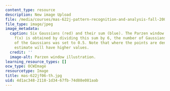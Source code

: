 ```yaml
---
content_type: resource
description: New image Upload
file: /media/courses/mas-622j-pattern-recognition-and-analysis-fall-2006/4d1ac34821181d3467fb74d88e081aab_mas-622jf06-th.jpg
file_type: image/jpeg
image_metadata:
  caption: Six Gaussians (red) and their sum (blue). The Parzen window density estimate
    f(x) is obtained by dividing this sum by 6, the number of Gaussians. The variance
    of the Gaussians was set to 0.5. Note that where the points are denser the density
    estimate will have higher values.
  credit: ''
  image-alt: Parzen window illustration.
learning_resource_types: []
ocw_type: OCWImage
resourcetype: Image
title: mas-622jf06-th.jpg
uid: 4d1ac348-2118-1d34-67fb-74d88e081aab
---
```

